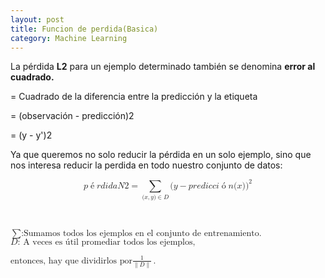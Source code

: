 ```yaml
---
layout: post
title: Funcion de perdida(Basica)
category: Machine Learning
---
```


La p&eacute;rdida&nbsp;**L2**&nbsp;para un ejemplo determinado tambi&eacute;n se denomina **error al cuadrado.**

= Cuadrado de la diferencia entre la predicci&oacute;n y la etiqueta

= (observaci&oacute;n - predicci&oacute;n)2

= (y - y')2

Ya que queremos no solo reducir la p&eacute;rdida en un solo ejemplo, sino que nos interesa reducir la perdida en todo nuestro conjunto de datos:

<math xmlns="http://www.w3.org/1998/Math/MathML" display="block"> <semantics> <mrow> <mi>p</mi> <mrow class="MJX-TeXAtom-ORD"> <mo>&eacute;</mo> </mrow> <mi>r</mi> <mi>d</mi> <mi>i</mi> <mi>d</mi> <mi>a</mi> <mi>N</mi> <mn>2</mn> <mo>=</mo> <munder> <mo>&sum;<!--base32-c9gq6t9k68pk8xbechjpcubecnj3guhg5nh62wv56ct0-base32--></mo> <mrow class="MJX-TeXAtom-ORD"> <mo stretchy="false">(</mo> <mi>x</mi> <mo>,</mo> <mi>y</mi> <mo stretchy="false">)</mo> <mo>&isin;<!--base32-c9gq6t9k68pk8xbechjpcubecnj38chg5nh62wv56ct0-base32--></mo> <mi>D</mi> </mrow> </munder> <mo stretchy="false">(</mo> <mi>y</mi> <mo>&minus;<!--base32-c9gq6t9k68pk8xbechjpcubecnj3jchg5nh62wv56ct0-base32--></mo> <mi>p</mi> <mi>r</mi> <mi>e</mi> <mi>d</mi> <mi>i</mi> <mi>c</mi> <mi>c</mi> <mi>i</mi> <mrow class="MJX-TeXAtom-ORD"> <mo>&oacute;</mo> </mrow> <mi>n</mi> <mo stretchy="false">(</mo> <mi>x</mi> <mo stretchy="false">)</mo> <msup> <mo stretchy="false">)</mo> <mn>2</mn> </msup> </mrow> <annotation encoding="application/x-tex">p&eacute;rdida N2 = \sum_{(x,y)\in D} (y - predicci&oacute;n(x))^2</annotation> </semantics> </math>

&nbsp;

<math xmlns="http://www.w3.org/1998/Math/MathML"> <semantics> <mrow> <mo>&sum;<!--base32-c9gq6t9k68pk8xbechjpcubecnj3guhg5nh62wv56ct0-base32--></mo> <mtext>:Sumamos todos los ejemplos en el conjunto de entrenamiento.</mtext> </mrow> <annotation encoding="application/x-tex">\sum \text{:Sumamos todos los ejemplos en el conjunto de entrenamiento.}</annotation> </semantics> </math>
<br>
<math xmlns="http://www.w3.org/1998/Math/MathML"> <semantics> <mrow> <mi>D</mi> <mtext>: A veces es &uacute;til promediar todos los ejemplos,</mtext> </mrow> <annotation encoding="application/x-tex">D \text{: A veces es &uacute;til promediar todos los ejemplos}</annotation></semantics> </math>

<math xmlns="http://www.w3.org/1998/Math/MathML"> <semantics> <mrow> <mtext>entonces, hay que dividirlos por</mtext> <mfrac> <mn>1</mn> <mrow> <mo fence="false" stretchy="false">∥<!--base32-4undefinedjj0-base32--></mo> <mi>D</mi> <mo fence="false" stretchy="false">∥<!--base32-4undefinedjj0-base32--></mo> </mrow> </mfrac> <mo>.</mo> </mrow> <annotation encoding="application/x-tex">\text{entonces, hay que dividirlos por} \frac{1}{\|D\|}.</annotation> </semantics> </math>

&nbsp;
